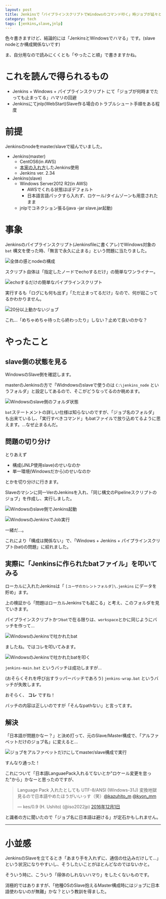 ```yaml
---
layout: post
title: Jenkinsで「パイプラインスクリプトでWindowsのコマンド叩く」時ジョブが延々と止まる感じになる場合
category: tech
tags: [jenkins,slave,jnlp]
---
```


色々書きますけど、結論的には「JenkinsとWindowsでハマる」です。(slave nodeとか構成関係ないです)

ま、自分用なので読みにくくとも「やったこと順」で書きますかね。

# これを読んで得られるもの

- Jenkins + Windows + パイプラインスクリプト にて「ジョブが何時までたっても止まってる」ハマリの回避
- Jenkinsにてjnlp(WebStart)Slave作る場合のトラブルシュート手順をある程度

# 前提

Jenkinsのnodeをmaster/slaveで組んでいました。

- Jenkins(master)
  - CentOS6(in AWS)
  - [本家の入れ方](https://wiki.jenkins-ci.org/display/JENKINS/Installing+Jenkins+on+Red+Hat+distributions)したJenkins使用
  - Jenkins ver. 2.34
- Jenkins(slave)
  - Windows Server2012 R2(in AWS)
    - AWSでくれる状態ほぼデフォルト
    - 日本語言語パックすら入れず、ロケール/タイムゾーンも用意されたまま
  - jnlpでコネクション張る(java -jar slave.jar起動)


# 事象

Jenkinsのパイプラインスクリプト(Jenkinsfileに書くアレ)でWindows対象の `bat` 構文を使った時、「無言で永久に止まる」という問題に当たりました。

![全体の感とnodeの構成](/images/2016-12-05-outline.png)

スクリプト自体は「指定したノードでechoするだけ」の簡単なワンライナー。

![echoするだけの簡単なパイプラインスクリプト](/images/2016-12-05-pipelinescript.png)

実行するも「ログにも何も出ず」「ただ止まってるだけ」なので、何が起こってるかわかりません。

![20分以上動かないジョブ](/images/2016-12-05-infinity.png)

これ…「めちゃめちゃ待ったら終わったり」しない？止めて良いのかな？

# やったこと

## slave側の状態を見る

WindowsのSlave側を確認します。

masterのJenkinsの方で「Widndowsのslaveで使うのは `C:\jenkins_node` というフォルダ」と設定してあるので、そこがどうなってるのか眺めます。

![Windowsのslave側のフォルダ状態](/images/2016-12-05-winslave-folders.png)

`bat`ステートメントの詳しい仕様は知らないのですが、「ジョブ名のフォルダ」も出来ているし、「実行すべきコマンド」もbatファイルで放り込めてるように思えます。…なぜ止まるんだ。

## 問題の切り分け

とりあえず

- 構成(JNLP使用slave)のせいなのか
- 単一環境(Windowsだから)のせいなのか

とかを切り分けに行きます。

Slaveのマシンに同一VerのJenkinsを入れ、「同じ構文のPipelineスクリプトのジョブ」を作成し、実行しました。

![Windowsのslave側でJenkins起動](/images/2016-12-05-win-standalone-jenkins-script.png)

![WindowsのJenkinsでJob実行](/images/2016-12-05-win-standalone-jenkins-stay.png)

一緒だ…。

これにより「構成は関係ない」で、「Windows + Jenkins + パイプラインスクリプト(bat)の問題」に絞れました。

## 実際に「Jenkinsに作られたbatファイル」を叩いてみる

ローカルに入れたJenkinsは「 `[ユーザのカレントフォルダ]\.jenkins` にデータを貯め」ます。

上の検証から「問題はローカルJenkinsでも起こる」と考え、このフォルダを見ていきます。

パイプラインスクリプトかつ`bat`で在る限りは、`workspace`とかに同じようにバッチを作って…

![WindowsのJenkinsで吐かれたbat](/images/2016-12-05-win-standalone-jenkins-bat.png)

ましたね。ではコレを叩いてみます。

![WindowsのJenkinsで吐かれたbatを叩く](/images/2016-12-05-win-standalone-jenkins-bat-exec.png)

`jenkins-main.bat` というバッチは成功しますが…

 (おそらくそれを呼び出すラッパーバッチであろう) `jenkins-wrap.bat` というバッチが失敗します。

おそらく、 __コレ__ ですね！

バッチの内容は正しいのですが「そんなpathない」と言ってます。

## 解決

「日本語が問題かなー？」と決め打って、元のSlave/Master構成で、「アルファベットだけのジョブ名」に変えると…

![ジョブをアルファベットだけにしてmaster/slave構成で実行](/images/2016-12-05-job-rename-exec.png)

すんなり通った！

これについて「日本語LanguaePack入れるてないとか"ロケール変更を怠った"から」かなーと思ったのですが、

<blockquote class="twitter-tweet" data-lang="ja"><p lang="ja" dir="ltr">Language Pack 入れたとしても UTF-8/ANSI (Windows-31J) 変換地獄見るので日本語やめたほうがいいっす（笑）<a href="https://twitter.com/kazuhito_m">@kazuhito_m</a> <a href="https://twitter.com/kyon_mm">@kyon_mm</a></p>&mdash; kes/0.9 (H. Ushito) (@iso2022jp) <a href="https://twitter.com/iso2022jp/status/804238178873843712">2016年12月1日</a></blockquote>
<script async src="//platform.twitter.com/widgets.js" charset="utf-8"></script>

と識者の方に聞いたので「ジョブ名に日本語は避ける」が定石かもしれません。

---

# 小並感

JenkinsのSlaveを立てるとき「あまり手を入れずに、通信の仕込みだけして…」という状況になりやすいし、そうしたいことがほとんどなのではないかと。

そういう時に、こういう「得体のしれないハマり」をしたくないものです。

消極的ではありますが、「他種OSのSlave抱えるMaster構成時にはジョブに日本語使わないのが無難」かな？という教訓を得ました。
